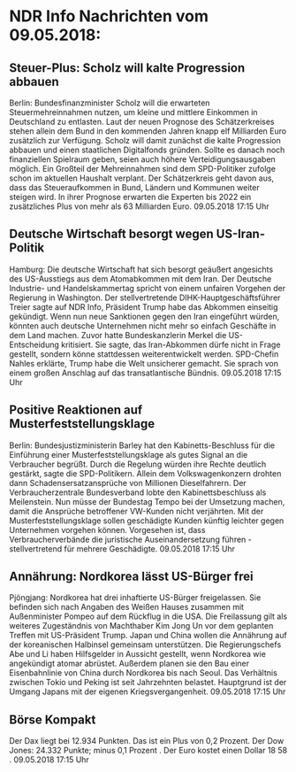 # NDR Info Nachrichten vom 09.05.2018:


## Steuer-Plus: Scholz will kalte Progression abbauen
Berlin:	Bundesfinanzminister Scholz will die erwarteten Steuermehreinnahmen nutzen, um kleine und mittlere Einkommen in Deutschland zu entlasten. Laut der neuen Prognose des Schätzerkreises stehen allein dem Bund in den kommenden Jahren knapp elf Milliarden Euro zusätzlich zur Verfügung. Scholz will damit zunächst die kalte Progression abbauen und einen staatlichen Digitalfonds gründen. Sollte es danach noch finanziellen Spielraum geben, seien auch höhere Verteidigungsausgaben möglich. Ein Großteil der Mehreinnahmen sind dem SPD-Politiker zufolge schon im aktuellen Haushalt verplant. Der Schätzerkreis geht davon aus, dass das Steueraufkommen in Bund, Ländern und Kommunen weiter steigen wird. In ihrer Prognose erwarten die Experten bis 2022 ein zusätzliches Plus von mehr als 63 Milliarden Euro. 09.05.2018 17:15 Uhr 

## Deutsche Wirtschaft besorgt wegen US-Iran-Politik
Hamburg: Die deutsche Wirtschaft hat sich besorgt geäußert angesichts des US-Ausstiegs aus dem Atomabkommen mit dem Iran. Der Deutsche Industrie- und Handelskammertag spricht von einem unfairen Vorgehen der Regierung in Washington. Der stellvertretende DIHK-Hauptgeschäftsführer Treier sagte auf NDR Info, Präsident Trump habe das Abkommen einseitig gekündigt. Wenn nun neue Sanktionen gegen den Iran eingeführt würden, könnten auch deutsche Unternehmen nicht mehr so einfach Geschäfte in dem Land machen. Zuvor hatte Bundeskanzlerin Merkel die US-Entscheidung kritisiert. Sie sagte, das Iran-Abkommen dürfe nicht in Frage gestellt, sondern könne stattdessen weiterentwickelt werden. SPD-Chefin Nahles erklärte, Trump habe die Welt unsicherer gemacht. Sie sprach von einem großen Anschlag auf das transatlantische Bündnis. 09.05.2018 17:15 Uhr 

## Positive Reaktionen auf Musterfeststellungsklage
Berlin: Bundesjustizministerin Barley hat den Kabinetts-Beschluss für die Einführung einer Musterfeststellungsklage als  gutes Signal an die Verbraucher begrüßt. Durch die Regelung würden ihre Rechte deutlich gestärkt, sagte die SPD-Politikern. Allein dem Volkswagenkonzern drohten dann Schadensersatzansprüche von Millionen Dieselfahrern. Der Verbraucherzentrale Bundesverband lobte den Kabinettsbeschluss als Meilenstein. Nun müsse der Bundestag Tempo bei der Umsetzung machen, damit die Ansprüche betroffener VW-Kunden nicht verjährten. Mit der Musterfeststellungsklage sollen geschädigte Kunden künftig leichter gegen Unternehmen vorgehen können. Vorgesehen ist, dass Verbraucherverbände die juristische Auseinandersetzung führen - stellvertretend für mehrere Geschädigte. 09.05.2018 17:15 Uhr 

## Annährung: Nordkorea lässt US-Bürger frei
Pjöngjang: Nordkorea hat drei inhaftierte US-Bürger freigelassen. Sie befinden sich nach Angaben des Weißen Hauses zusammen mit Außenminister Pompeo auf dem Rückflug in die USA. Die Freilassung gilt als weiteres Zugeständnis von Machthaber Kim Jong Un vor dem geplanten Treffen mit US-Präsident Trump. Japan und China wollen die Annährung auf der koreanischen Halbinsel gemeinsam unterstützen. Die Regierungschefs Abe und Li haben Hilfsgelder in Aussicht gestellt, wenn Nordkorea wie angekündigt atomar abrüstet. Außerdem planen sie den Bau einer Eisenbahnlinie von China durch Nordkorea bis nach Seoul. Das Verhältnis zwischen Tokio und Peking ist seit Jahrzehnten belastet. Hauptgrund ist der Umgang Japans mit der eigenen Kriegsvergangenheit. 09.05.2018 17:15 Uhr 

## Börse Kompakt
Der Dax liegt bei  12.934  Punkten. Das ist ein Plus von  0,2  Prozent. Der Dow Jones:  24.332  Punkte; minus  0,1 Prozent . Der Euro kostet einen Dollar  18 58 . 09.05.2018 17:15 Uhr 
